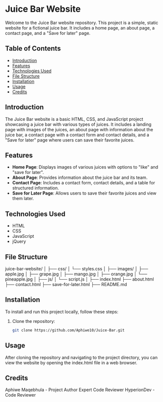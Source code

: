 # Juice Bar Website

Welcome to the Juice Bar website repository. This project is a simple, static website for a fictional juice bar. It includes a home page, an about page, a contact page, and a "Save for later" page.

## Table of Contents

- [Introduction](#introduction)
- [Features](#features)
- [Technologies Used](#technologies-used)
- [File Structure](#file-structure)
- [Installation](#installation)
- [Usage](#usage)
- [Credits](#credits)

## Introduction

The Juice Bar website is a basic HTML, CSS, and JavaScript project showcasing a juice bar with various types of juices. It includes a landing page with images of the juices, an about page with information about the juice bar, a contact page with a contact form and contact details, and a "Save for later" page where users can save their favorite juices.

## Features

- **Home Page**: Displays images of various juices with options to "like" and "save for later".
- **About Page**: Provides information about the juice bar and its team.
- **Contact Page**: Includes a contact form, contact details, and a table for structured information.
- **Save for Later Page**: Allows users to save their favorite juices and view them later.

## Technologies Used

- HTML
- CSS
- JavaScript
- jQuery

## File Structure

juice-bar-website/
│
├── css/
│ └── styles.css
│
├── images/
│ ├── apple.jpg
│ ├── grape.jpg
│ ├── mango.jpg
│ ├── orange.jpg
│ └── pineapple.jpg
│
├── js/
│ └── script.js
│
├── index.html
├── about.html
├── contact.html
├── save-for-later.html
├── README.md

## Installation

To install and run this project locally, follow these steps:

1. Clone the repository:
   ```bash
   git clone https://github.com/Aphiwe10/Juice-Bar.git

## Usage
After cloning the repository and navigating to the project directory, you can view the website by opening the index.html file in a web browser.

## Credits
Aphiwe Maqebhula - Project Author
Expert Code Reviewer HyperionDev - Code Reviewer
